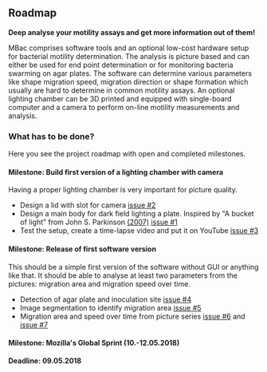 ## Roadmap

**Deep analyse your motility assays and get more information out of them!**

MBac comprises software tools and an optional low-cost hardware setup for bacterial motility determination. The analysis is picture based and can either be used for end point determination or for monitoring bacteria swarming on agar plates. The software can determine various parameters like shape migration speed, migration direction or shape formation which usually are hard to determine in common motility assays. An optional lighting chamber can be 3D printed and equipped with single-board computer and a camera to perform on-line motility measurements and analysis.  

### What has to be done?

Here you see the project roadmap with open and completed milestones.


#### Milestone: Build first version of a lighting chamber with camera
Having a proper lighting chamber is very important for picture quality.

- Design a lid with slot for camera [issue #2](https://github.com/vektorious/mbac/issues/2)
- Design a main body for dark field lighting a plate. Inspired by "A bucket of light" from John S. Parkinson [(2007)](http://chemotaxis.biology.utah.edu/Parkinson_Lab/publications/PDFs/Parkinson,%202007b.pdf) [issue #1](https://github.com/vektorious/mbac/issues/1)
- Test the setup, create a time-lapse video and put it on YouTube [issue #3](https://github.com/vektorious/mbac/issues/3)

#### Milestone: Release of first software version
This should be a simple first version of the software without GUI or anything like that. It should be able to analyse at least two parameters from the pictures: migration area and migration speed over time.
- Detection of agar plate and inoculation site [issue #4](https://github.com/vektorious/mbac/issues/4)
- Image segmentation to identify migration area [issue #5](https://github.com/vektorious/mbac/issues/5)
- Migration area and speed over time from picture series [issue #6](https://github.com/vektorious/mbac/issues/6) and [issue #7](https://github.com/vektorious/mbac/issues/7)

#### Milestone: Mozilla's Global Sprint (10.-12.05.2018)
**Deadline: 09.05.2018**
